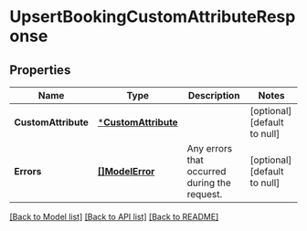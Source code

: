 # UpsertBookingCustomAttributeResponse

## Properties
Name | Type | Description | Notes
------------ | ------------- | ------------- | -------------
**CustomAttribute** | [***CustomAttribute**](CustomAttribute.md) |  | [optional] [default to null]
**Errors** | [**[]ModelError**](Error.md) | Any errors that occurred during the request. | [optional] [default to null]

[[Back to Model list]](../README.md#documentation-for-models) [[Back to API list]](../README.md#documentation-for-api-endpoints) [[Back to README]](../README.md)

